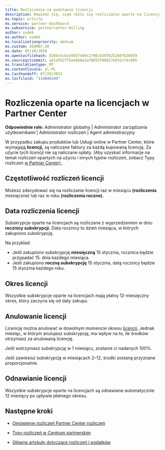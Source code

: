 ```yaml
---
title: Rozliczenia na podstawie licencji
description: Dowiedz się, czym różni się rozliczanie oparte na licencjach od rozliczeń opartych na użyciu w Partner Center, w tym jak są naliczane opłaty za licencję (a nie według użycia licencji).
ms.topic: article
ms.service: partner-dashboard
ms.subservice: partnercenter-billing
author: sodeb
ms.author: sodeb
ms.localizationpriority: medium
ms.custom: SEOMAY.20
ms.date: 05/18/2020
ms.openlocfilehash: 838dc5cbce503f449c2796c8397625266f826059
ms.sourcegitcommit: ad1af627f5ee6b6e3a70655f90927e932cf4c985
ms.translationtype: MT
ms.contentlocale: pl-PL
ms.lasthandoff: 07/29/2021
ms.locfileid: "114846149"
---
```

# <a name="license-based-billing-in-partner-center"></a>Rozliczenia oparte na licencjach w Partner Center

**Odpowiednie role:** Administrator globalny | Administrator zarządzania użytkownikami | Administrator rozliczeń | Agent administracyjny

W przypadku zakupu produktów lub Usługi online w Partner Center, które wymagają **licencji,**  są naliczane faktury za każdą kupowaną licencję. Za użycie *tych licencji* nie są naliczane opłaty. (Aby uzyskać informacje na temat rozliczeń opartych na użyciu i innych typów rozliczeń, zobacz Typy rozliczeń [w Partner Center).](./billing-basics.md)

## <a name="license-billing-frequency"></a>Częstotliwość rozliczeń licencji

Możesz zdecydować się na rozliczanie licencji raz w miesiącu **(rozliczenia** miesięczne) lub raz w roku **(rozliczenia roczne).** 

## <a name="billing-date-for-licenses"></a>Data rozliczenia licencji

Subskrypcje oparte na licencjach są rozliczane z wyprzedzeniem w dniu **rocznicy subskrypcji.** Data rocznicy to dzień miesiąca, w których zakupiono subskrypcję.

Na przykład:

- Jeśli zakupiono subskrypcję **miesięczną** 15 stycznia, rocznica będzie przypadać 15. dnia każdego miesiąca.
- Jeśli zakupiono **roczną subskrypcję** 15 stycznia, datą rocznicy będzie 15 stycznia każdego roku.

## <a name="license-term"></a>Okres licencji

Wszystkie subskrypcje oparte na licencjach mają płatny 12-miesięczny okres, który zaczyna się od daty zakupu.

## <a name="license-cancellation"></a>Anulowanie licencji

Licencję można anulować w dowolnym momencie okresu [licencji.](#license-term) Jednak miesiąc, w którym anulujesz subskrypcję, ma wpływ na to, ile środków otrzymasz za anulowaną licencję.

Jeśli wstrzymasz subskrypcję w 1 miesiącu, zostanie ci nadanych 100%.

Jeśli zawiesisz subskrypcję w miesiącach 2–12, środki zostaną przyznane proporcjonalnie.

## <a name="license-renewal"></a>Odnawianie licencji

Wszystkie subskrypcje oparte na licencjach są odnawiane automatycznie 12 miesięcy po upływie płatnego okresu.

## <a name="next-steps"></a>Następne kroki

- [Omówienie rozliczeń Partner Center rozliczeń](billing-basics.md)

- [Typy rozliczeń w Centrum partnerskim](./billing-basics.md)

- [Główne artykuły dotyczące rozliczeń i podatków](billing.md)